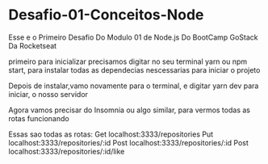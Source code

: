# Desafio-01-Conceitos-Node
Esse e o Primeiro Desafio Do Modulo 01 de Node.js Do BootCamp GoStack Da Rocketseat

primeiro para inicializar precisamos digitar no seu terminal yarn ou npm start,
para instalar todas as dependecias nescessarias para iniciar o projeto

Depois de instalar,vamo novamente para o terminal,
e digitar yarn dev para iniciar, o nosso servidor

Agora vamos precisar do Insomnia ou algo similar,
para vermos todas as rotas funcionando

Essas sao todas as rotas:
Get localhost:3333/repositories
Put localhost:3333/repositories/:id
Post localhost:3333/repositories/:id
Post localhost:3333/repositories/:id/like
